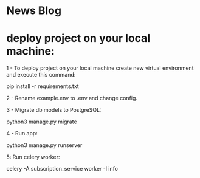 # News Blog

# deploy project on your local machine:

1 - To deploy project on your local machine create new virtual environment and execute this command:

pip install -r requirements.txt

2 - Rename example.env to .env and change config.

3 - Migrate db models to PostgreSQL:

python3 manage.py migrate

4 - Run app:

python3 manage.py runserver

5: Run celery worker:

celery -A subscription_service worker -l info